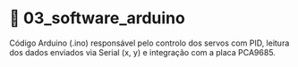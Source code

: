 # 📁 03_software_arduino

Código Arduino (.ino) responsável pelo controlo dos servos com PID, leitura dos dados enviados via Serial (x, y) e integração com a placa PCA9685.